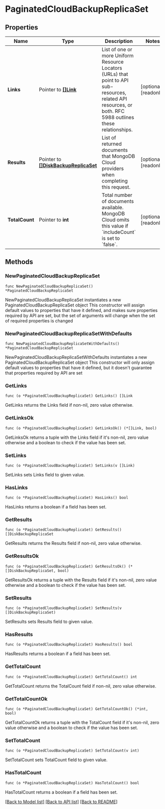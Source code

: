 # PaginatedCloudBackupReplicaSet

## Properties

Name | Type | Description | Notes
------------ | ------------- | ------------- | -------------
**Links** | Pointer to [**[]Link**](Link.md) | List of one or more Uniform Resource Locators (URLs) that point to API sub-resources, related API resources, or both. RFC 5988 outlines these relationships. | [optional] [readonly] 
**Results** | Pointer to [**[]DiskBackupReplicaSet**](DiskBackupReplicaSet.md) | List of returned documents that MongoDB Cloud providers when completing this request. | [optional] [readonly] 
**TotalCount** | Pointer to **int** | Total number of documents available. MongoDB Cloud omits this value if &#x60;includeCount&#x60; is set to &#x60;false&#x60;. | [optional] [readonly] 

## Methods

### NewPaginatedCloudBackupReplicaSet

`func NewPaginatedCloudBackupReplicaSet() *PaginatedCloudBackupReplicaSet`

NewPaginatedCloudBackupReplicaSet instantiates a new PaginatedCloudBackupReplicaSet object
This constructor will assign default values to properties that have it defined,
and makes sure properties required by API are set, but the set of arguments
will change when the set of required properties is changed

### NewPaginatedCloudBackupReplicaSetWithDefaults

`func NewPaginatedCloudBackupReplicaSetWithDefaults() *PaginatedCloudBackupReplicaSet`

NewPaginatedCloudBackupReplicaSetWithDefaults instantiates a new PaginatedCloudBackupReplicaSet object
This constructor will only assign default values to properties that have it defined,
but it doesn't guarantee that properties required by API are set

### GetLinks

`func (o *PaginatedCloudBackupReplicaSet) GetLinks() []Link`

GetLinks returns the Links field if non-nil, zero value otherwise.

### GetLinksOk

`func (o *PaginatedCloudBackupReplicaSet) GetLinksOk() (*[]Link, bool)`

GetLinksOk returns a tuple with the Links field if it's non-nil, zero value otherwise
and a boolean to check if the value has been set.

### SetLinks

`func (o *PaginatedCloudBackupReplicaSet) SetLinks(v []Link)`

SetLinks sets Links field to given value.

### HasLinks

`func (o *PaginatedCloudBackupReplicaSet) HasLinks() bool`

HasLinks returns a boolean if a field has been set.
### GetResults

`func (o *PaginatedCloudBackupReplicaSet) GetResults() []DiskBackupReplicaSet`

GetResults returns the Results field if non-nil, zero value otherwise.

### GetResultsOk

`func (o *PaginatedCloudBackupReplicaSet) GetResultsOk() (*[]DiskBackupReplicaSet, bool)`

GetResultsOk returns a tuple with the Results field if it's non-nil, zero value otherwise
and a boolean to check if the value has been set.

### SetResults

`func (o *PaginatedCloudBackupReplicaSet) SetResults(v []DiskBackupReplicaSet)`

SetResults sets Results field to given value.

### HasResults

`func (o *PaginatedCloudBackupReplicaSet) HasResults() bool`

HasResults returns a boolean if a field has been set.
### GetTotalCount

`func (o *PaginatedCloudBackupReplicaSet) GetTotalCount() int`

GetTotalCount returns the TotalCount field if non-nil, zero value otherwise.

### GetTotalCountOk

`func (o *PaginatedCloudBackupReplicaSet) GetTotalCountOk() (*int, bool)`

GetTotalCountOk returns a tuple with the TotalCount field if it's non-nil, zero value otherwise
and a boolean to check if the value has been set.

### SetTotalCount

`func (o *PaginatedCloudBackupReplicaSet) SetTotalCount(v int)`

SetTotalCount sets TotalCount field to given value.

### HasTotalCount

`func (o *PaginatedCloudBackupReplicaSet) HasTotalCount() bool`

HasTotalCount returns a boolean if a field has been set.

[[Back to Model list]](../README.md#documentation-for-models) [[Back to API list]](../README.md#documentation-for-api-endpoints) [[Back to README]](../README.md)


